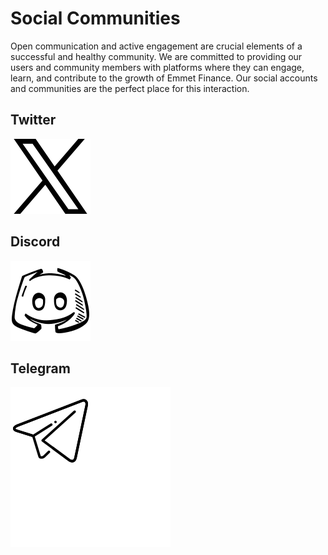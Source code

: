 # Social Communities

Open communication and active engagement are crucial elements of a successful and healthy community. We are committed to providing our users and community members with platforms where they can engage, learn, and contribute to the growth of Emmet Finance. Our social accounts and communities are the perfect place for this interaction.

## Twitter

[![Twitter](../img/ecosystem/Twitter.svg)](https://twitter.com/Emmet_Finance)


## Discord

[![Discord](../img/ecosystem/discord.svg)](https://discord.gg/yuXxDctC4W)

## Telegram

<div>

[![Telegram](../img/ecosystem/Telegram.svg)](https://t.me/Emmet_Finance)

</div>
